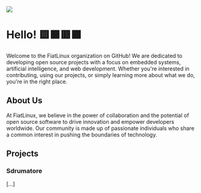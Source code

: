 <img src="https://fiatlinux.it/banner/2"/>

# Hello! 🟨🟧🟥⬛
Welcome to the FiatLinux organization on GitHub! We are dedicated to developing open source projects with a focus on embedded systems, artificial intelligence, and web development. Whether you're interested in contributing, using our projects, or simply learning more about what we do, you're in the right place.
## About Us
At FiatLinux, we believe in the power of collaboration and the potential of open source software to drive innovation and empower developers worldwide. Our community is made up of passionate individuals who share a common interest in pushing the boundaries of technology.

## Projects

### Sdrumatore
[...]
